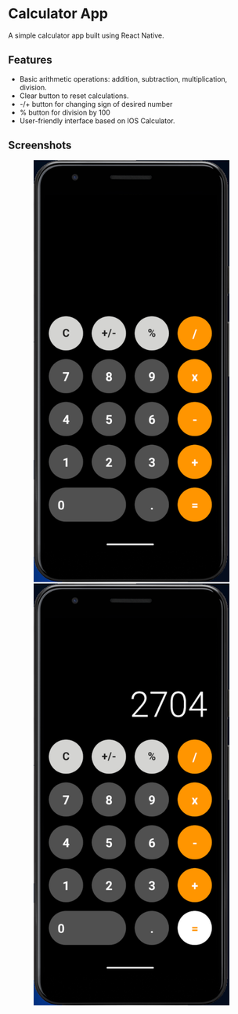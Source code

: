 # Calculator App
A simple calculator app built using React Native.
## Features

- Basic arithmetic operations: addition, subtraction, multiplication, division.
- Clear button to reset calculations.
- -/+ button for changing sign of desired number
- % button for division by 100
- User-friendly interface based on IOS Calculator.

## Screenshots

<p align="center">
  <img src="IMG/view1.png" alt="view 1" width="400" height="860">
  <img src="IMG/view2.png" alt="view 2" width="400" height="860">
</p>
